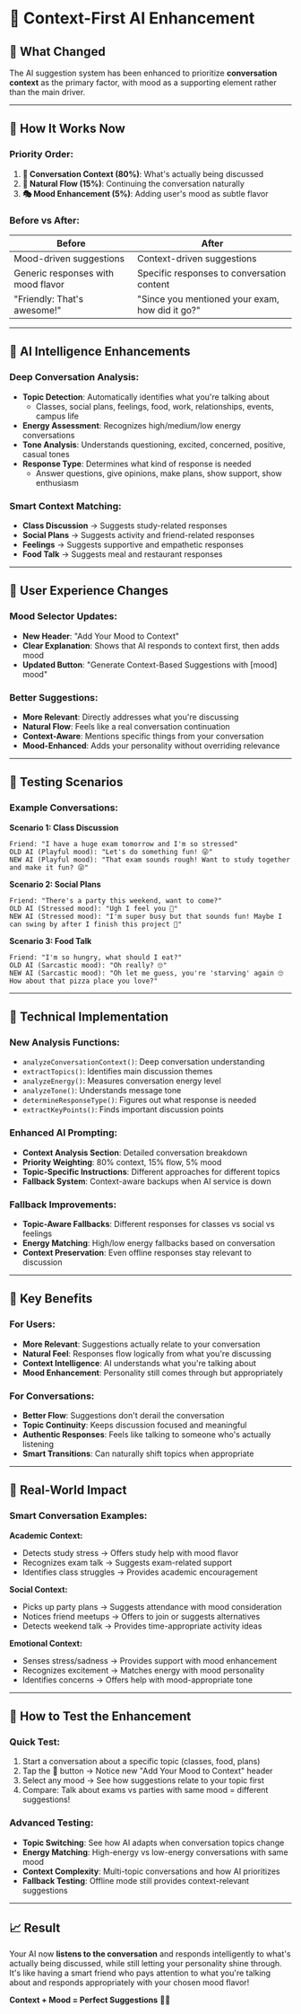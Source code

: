 # 🎯 **Context-First AI Enhancement**

## 🚀 **What Changed**

The AI suggestion system has been enhanced to prioritize **conversation context** as the primary factor, with mood as a supporting element rather than the main driver.

---

## 🧠 **How It Works Now**

### **Priority Order:**
1. **📱 Conversation Context (80%)**: What's actually being discussed
2. **🔄 Natural Flow (15%)**: Continuing the conversation naturally
3. **🎭 Mood Enhancement (5%)**: Adding user's mood as subtle flavor

### **Before vs After:**
| **Before** | **After** |
|------------|-----------|
| Mood-driven suggestions | Context-driven suggestions |
| Generic responses with mood flavor | Specific responses to conversation content |
| "Friendly: That's awesome!" | "Since you mentioned your exam, how did it go?" |

---

## 🎯 **AI Intelligence Enhancements**

### **Deep Conversation Analysis:**
- **Topic Detection**: Automatically identifies what you're talking about
  - Classes, social plans, feelings, food, work, relationships, events, campus life
- **Energy Assessment**: Recognizes high/medium/low energy conversations
- **Tone Analysis**: Understands questioning, excited, concerned, positive, casual tones
- **Response Type**: Determines what kind of response is needed
  - Answer questions, give opinions, make plans, show support, show enthusiasm

### **Smart Context Matching:**
- **Class Discussion** → Suggests study-related responses
- **Social Plans** → Suggests activity and friend-related responses  
- **Feelings** → Suggests supportive and empathetic responses
- **Food Talk** → Suggests meal and restaurant responses

---

## 📱 **User Experience Changes**

### **Mood Selector Updates:**
- **New Header**: "Add Your Mood to Context" 
- **Clear Explanation**: Shows that AI responds to context first, then adds mood
- **Updated Button**: "Generate Context-Based Suggestions with [mood] mood"

### **Better Suggestions:**
- **More Relevant**: Directly addresses what you're discussing
- **Natural Flow**: Feels like a real conversation continuation
- **Context-Aware**: Mentions specific things from your conversation
- **Mood-Enhanced**: Adds your personality without overriding relevance

---

## 🧪 **Testing Scenarios**

### **Example Conversations:**

**Scenario 1: Class Discussion**
```
Friend: "I have a huge exam tomorrow and I'm so stressed"
OLD AI (Playful mood): "Let's do something fun! 😜"
NEW AI (Playful mood): "That exam sounds rough! Want to study together and make it fun? 😜"
```

**Scenario 2: Social Plans**
```
Friend: "There's a party this weekend, want to come?"
OLD AI (Stressed mood): "Ugh I feel you 😤"
NEW AI (Stressed mood): "I'm super busy but that sounds fun! Maybe I can swing by after I finish this project 😤"
```

**Scenario 3: Food Talk**
```
Friend: "I'm so hungry, what should I eat?"
OLD AI (Sarcastic mood): "Oh really? 🙄"
NEW AI (Sarcastic mood): "Oh let me guess, you're 'starving' again 🙄 How about that pizza place you love?"
```

---

## 🔧 **Technical Implementation**

### **New Analysis Functions:**
- `analyzeConversationContext()`: Deep conversation understanding
- `extractTopics()`: Identifies main discussion themes
- `analyzeEnergy()`: Measures conversation energy level
- `analyzeTone()`: Understands message tone
- `determineResponseType()`: Figures out what response is needed
- `extractKeyPoints()`: Finds important discussion points

### **Enhanced AI Prompting:**
- **Context Analysis Section**: Detailed conversation breakdown
- **Priority Weighting**: 80% context, 15% flow, 5% mood
- **Topic-Specific Instructions**: Different approaches for different topics
- **Fallback System**: Context-aware backups when AI service is down

### **Fallback Improvements:**
- **Topic-Aware Fallbacks**: Different responses for classes vs social vs feelings
- **Energy Matching**: High/low energy fallbacks based on conversation
- **Context Preservation**: Even offline responses stay relevant to discussion

---

## 🎯 **Key Benefits**

### **For Users:**
- **More Relevant**: Suggestions actually relate to your conversation
- **Natural Feel**: Responses flow logically from what you're discussing
- **Context Intelligence**: AI understands what you're talking about
- **Mood Enhancement**: Personality still comes through but appropriately

### **For Conversations:**
- **Better Flow**: Suggestions don't derail the conversation
- **Topic Continuity**: Keeps discussion focused and meaningful
- **Authentic Responses**: Feels like talking to someone who's actually listening
- **Smart Transitions**: Can naturally shift topics when appropriate  

---

## 🎉 **Real-World Impact**

### **Smart Conversation Examples:**

**Academic Context:**
- Detects study stress → Offers study help with mood flavor
- Recognizes exam talk → Suggests exam-related support
- Identifies class struggles → Provides academic encouragement

**Social Context:**
- Picks up party plans → Suggests attendance with mood consideration
- Notices friend meetups → Offers to join or suggests alternatives
- Detects weekend talk → Provides time-appropriate activity ideas

**Emotional Context:**
- Senses stress/sadness → Provides support with mood enhancement
- Recognizes excitement → Matches energy with mood personality
- Identifies concerns → Offers help with mood-appropriate tone

---

## 🧪 **How to Test the Enhancement**

### **Quick Test:**
1. Start a conversation about a specific topic (classes, food, plans)
2. Tap the 🤖 button → Notice new "Add Your Mood to Context" header
3. Select any mood → See how suggestions relate to your topic first
4. Compare: Talk about exams vs parties with same mood = different suggestions!

### **Advanced Testing:**
- **Topic Switching**: See how AI adapts when conversation topics change
- **Energy Matching**: High-energy vs low-energy conversations with same mood
- **Context Complexity**: Multi-topic conversations and how AI prioritizes
- **Fallback Testing**: Offline mode still provides context-relevant suggestions

---

## 📈 **Result**

Your AI now **listens to the conversation** and responds intelligently to what's actually being discussed, while still letting your personality shine through. It's like having a smart friend who pays attention to what you're talking about and responds appropriately with your chosen mood flavor!

**Context + Mood = Perfect Suggestions** 🎯✨ 
